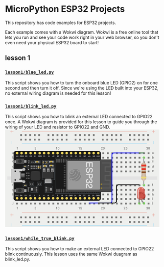 # MicroPython ESP32 Projects

This repository has code examples for ESP32 projects.

Each example comes with a Wokwi diagram. Wokwi is a free online tool that lets you run and see your code work right in your web browser, so you don't even need your physical ESP32 board to start!

## lesson 1
### [`lesson1/blue_led.py`](https://github.com/fullstackdevell/esp32/blob/main/lesson1/blue_led.py)

This script shows you how to turn the onboard blue LED (GPIO2) on for one second and then turn it off. Since we're using the LED built into your ESP32, no external wiring diagram is needed for this lesson!

### [`lesson1/blink_led.py`](https://github.com/fullstackdevell/esp32/blob/main/lesson1/blink_led.py)

This script shows you how to blink an external LED connected to GPIO22 once. A Wokwi diagram is provided for this lesson to guide you through the wiring of your LED and resistor to GPIO22 and GND.
![blink_led](/images/blink_led.png)

### [`lesson1/while_true_blink.py`](https://github.com/fullstackdevell/esp32/blob/main/lesson1/while_true_blink.py)

This script shows you how to make an external LED connected to GPIO22 blink continuously. This lesson uses the same Wokwi duagram as blink_led.py.

